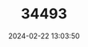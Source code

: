 ---
title: "34493"
category: "Ficus schumacheri"
draft: false
date: 2024-02-22 13:03:50
languages:
  Spanish; Castilian: ["Leiteira"]
---